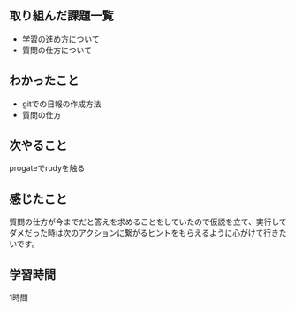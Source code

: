 ## 取り組んだ課題一覧
- 学習の進め方について
- 質問の仕方について
## わかったこと
- gitでの日報の作成方法
- 質問の仕方
## 次やること
progateでrudyを触る
## 感じたこと
質問の仕方が今までだと答えを求めることをしていたので仮説を立て、実行して
ダメだった時は次のアクションに繋がるヒントをもらえるように心がけて行きたいです。
## 学習時間
1時間




